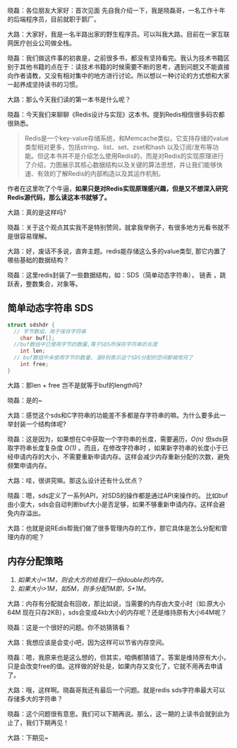 晓磊：各位朋友大家好：首次见面 先自我介绍一下，我是晓磊哥，一名工作十年的后端程序员，目前就职于鹅厂。

大路：大家好，我是一名半路出家的野生程序员。可以叫我大路。目前在一家互联网医疗创业公司做全栈。

晓磊：我们做这件事的初衷是，之前很多书，都没有坚持看完。我认为技术书籍区别于其他书籍的点在于：读技术书籍的时候需要不断的思考，遇到问题又不能直接向作者请教，又没有相对集中的地方进行讨论。所以想以一种讨论的方式想和大家一起养成坚持读书的习惯。

大路：那么今天我们读的第一本书是什么呢？

晓磊：今天我们来聊聊《Redis设计与实现》这本书。提到Redis相信很多码农都很熟悉。

> Redis是一个key-value存储系统，和Memcache类似，它支持存储的value类型相对更多，包括string、list、set、zset和hash 以及订阅/发布等功能。但这本书并不是介绍怎么使用Redis的，而是对Redis的实现原理进行了介绍，力图展示其核心数据结构以及关键的算法思想，并让我们能够快速、有效的了解Redis的内部构造以及其运作机制。

作者在这里吹了个牛逼，**如果只是对Redis实现原理感兴趣，但是又不想深入研究Redis源代码，那么读这本书就够了。**

大路：真的是这样吗?

晓磊：关于这个观点其实我不是特别赞同，就拿我举例子，有很多地方光看书就不是很容易理解。

大路：好，废话不多说，直奔主题。redis能存储这么多的value类型, 那它内置了哪些基础的数据结构？

晓磊：这里redis封装了一些数据结构，如：SDS（简单动态字符串）， 链表 ，跳跃表，整数集合，对象等。
      

## 简单动态字符串 SDS 
```c
struct sdshdr {
  // 字节数组，用于保存字符串 
	char buf[]; 
  //buf数组中已使用字节的数量,等于SDS所保存字符串的长度
	int len; 
  // buf数组中未使用字节的数量, 是0则表示这个SDS分配的空间都被用完了
	int free; 	
}
```

大路：那len + free 岂不是就等于buf的length吗?

晓磊：是的~

大路：感觉这个sds和C字符串的功能差不多都是存字符串的嘛。为什么要多此一举封装一个结构体呢?

晓磊：这是因为，如果想在C中获取一个字符串的长度，需要遍历，_O(n)_ 但sds获取字符串长度复杂度 _O(1)_ 。而且，在修改字符串时 ，如果新字符串的长度小于已经申请内存的大小，不需要重新申请内存。这样会减少内存重新分配的次数，避免频繁申请内存。
 
大路：哇，很讲究嘛。那这么设计还有什么优点？

晓磊：嗯，sds定义了一系列API，对SDS的操作都是通过API来操作的。 比如buf由小变大，sds会自动判断buf大小是否足够，如果不够重新申请内存。这样会避免内存溢出。

大路：也就是说REdis帮我们做了很多管理内存的工作，那它具体是怎么分配和管理内存的呢？

## 内存分配策略
 1. *如果大小<1M，则会大方的给我们一份double的内存。*
 2. *如果大小>1M，如5M，则多分配1M即，5+1M。*

大路：内存有分配就会有回收，那比如说，当需要的内存由大变小时（如:原大小64M 现在只存2KB），sds会变成4kb大小的内存呢？还是维持原有大小64M呢？

晓磊：这是一个很好的问题。你不妨猜猜看？

大路：我想应该是会变小吧，因为这样可以节省内存空间。

晓磊：嗯，我原来也是这么想的，但其实，咱俩都猜错了。答案是维持原有大小，只是会改变free的值。这样做的好处是，如果内存又变化了，它就不用再去申请了。
    
大路：哦，这样啊。晓磊哥我还有最后一个问题。就是redis sds字符串最大可以存储多大的字符串？

晓磊：这个问题很有意思。我们可以下期再说。那么，这一期的上读书会就到此为止了，我们下期再见！

大路：下期见~
